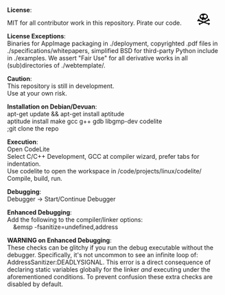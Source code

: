 **License**:  
MIT for all contributor work in this repository. Pirate our code. &emsp;&emsp; ![Copy Me](docs/images/jolly-small.png)

**License Exceptions**:  
Binaries for AppImage packaging in ./deployment, copyrighted .pdf files in ./specifications/whitepapers, simplified BSD for third-party Python include in ./examples. We assert "Fair Use" for all derivative works in all (sub)directories of ./webtemplate/.

**Caution**:  
This repository is still in development.  
Use at your own risk.

**Installation on Debian/Devuan**:  
apt-get update && apt-get install aptitude  
aptitude install make gcc g++ gdb libgmp-dev codelite  
;git clone the repo

**Execution**:  
Open CodeLite  
Select C/C++ Development, GCC at compiler wizard, prefer tabs for indentation.  
Use codelite to open the workspace in /code/projects/linux/codelite/  
Compile, build, run.  

**Debugging**:  
Debugger -> Start/Continue Debugger  

**Enhanced Debugging**:  
Add the following to the compiler/linker options:  
&emsp;&emsp -fsanitize=undefined,address  

**WARNING on Enhanced Debugging**:  
These checks can be glitchy if you run the debug executable without the debugger. Specifically, it's not uncommon to see an infinite loop of: AddressSanitizer:DEADLYSIGNAL. This error is a direct consequence of declaring static variables globally for the linker *and* executing under the aforementioned conditions. To prevent confusion these extra checks are disabled by default.	


